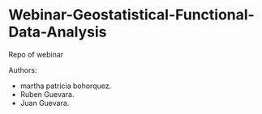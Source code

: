 # Webinar-Geostatistical-Functional-Data-Analysis
Repo of webinar

Authors:
  - martha patricia bohorquez.
  - Ruben Guevara.
  - Juan Guevara.
  
  
  

